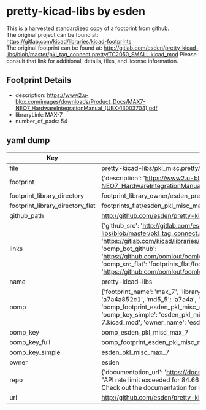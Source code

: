 # pretty-kicad-libs by esden  
This is a harvested standardized copy of a footprint from github.  
The original project can be found at:  
https://gitlab.com/kicad/libraries/kicad-footprints  
The original footprint can be found at:
http://gitlab.com/esden/pretty-kicad-libs/blob/master/pkl_tag_connect.pretty/TC2050_SMALL.kicad_mod
Please consult that link for additional, details, files, and license information.  
## Footprint Details
* description: https://www2.u-blox.com/images/downloads/Product_Docs/MAX7-NEO7_HardwareIntegrationManual_(UBX-13003704).pdf  
* libraryLink: MAX-7  
* number_of_pads: 54  
## yaml dump  
| Key | Value |  
| --- | --- |  
| file | pretty-kicad-libs/pkl_misc.pretty/MAX-7.kicad_mod |  
| footprint | {'description': 'https://www2.u-blox.com/images/downloads/Product_Docs/MAX7-NEO7_HardwareIntegrationManual_(UBX-13003704).pdf', 'libraryLink': 'MAX-7', 'number_of_pads': 54} |  
| footprint_library_directory | footprint_library_owner/esden_pretty-kicad-libs |  
| footprint_library_directory_flat | footprints_flat/esden_pkl_misc_max_7/working |  
| github_path | http://github.com/esden/pretty-kicad-libs/blob/master/pkl_misc.pretty/MAX-7.kicad_mod |  
| links | {'github_src': 'http://gitlab.com/esden/pretty-kicad-libs/blob/master/pkl_tag_connect.pretty/TC2050_SMALL.kicad_mod', 'github_src_repo': 'https://gitlab.com/kicad/libraries/kicad-footprints', 'oomp_bot': 'footprints/esden_pkl_misc_max_7/working', 'oomp_bot_github': 'https://github.com/oomlout/oomlout_oomp_footprint_bot/tree/main/footprints/esden_pkl_misc_max_7/working', 'oomp_src_flat': 'footprints_flat/footprints_flat/esden_pkl_misc_max_7/working', 'oomp_src_flat_github': 'https://github.com/oomlout/oomlout_oomp_footprint_src/tree/main/footprints_flat/esden_pkl_misc_max_7/working'} |  
| name | pretty-kicad-libs |  
| oomp | {'footprint_name': 'max_7', 'library_name': 'pkl_misc', 'md5': 'a7a4a852c17de14b8ddb8bf040cac789', 'md5_10': 'a7a4a852c1', 'md5_5': 'a7a4a', 'md5_6': 'a7a4a8', 'oomp_key': 'oomp_esden_pkl_misc_max_7', 'oomp_key_extra': 'oomp_footprint_esden_pkl_misc_max_7', 'oomp_key_full': 'oomp_footprint_esden_pkl_misc_max_7_a7a4a8', 'oomp_key_simple': 'esden_pkl_misc_max_7', 'original_filename': 'pretty-kicad-libs/pkl_misc.pretty/MAX-7.kicad_mod', 'owner_name': 'esden'} |  
| oomp_key | oomp_esden_pkl_misc_max_7 |  
| oomp_key_full | oomp_footprint_esden_pkl_misc_max_7 |  
| oomp_key_simple | esden_pkl_misc_max_7 |  
| owner | esden |  
| repo | {'documentation_url': 'https://docs.github.com/rest/overview/resources-in-the-rest-api#rate-limiting', 'message': "API rate limit exceeded for 84.66.173.59. (But here's the good news: Authenticated requests get a higher rate limit. Check out the documentation for more details.)"} |  
| url | http://github.com/esden/pretty-kicad-libs |  

